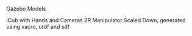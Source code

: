 Gazebo Models 

iCub with Hands and Cameras
2R Manipulator Scaled Down, generated using xacro, urdf and sdf


